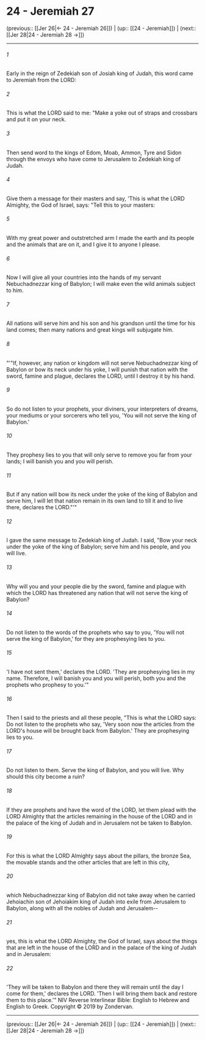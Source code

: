 # 24 - Jeremiah 27

(previous:: [[Jer 26|← 24 - Jeremiah 26]]) | (up:: [[24 - Jeremiah]]) | (next:: [[Jer 28|24 - Jeremiah 28 →]])

***


###### 1 
Early in the reign of Zedekiah son of Josiah king of Judah, this word came to Jeremiah from the LORD: 

###### 2 
This is what the LORD said to me: "Make a yoke out of straps and crossbars and put it on your neck. 

###### 3 
Then send word to the kings of Edom, Moab, Ammon, Tyre and Sidon through the envoys who have come to Jerusalem to Zedekiah king of Judah. 

###### 4 
Give them a message for their masters and say, 'This is what the LORD Almighty, the God of Israel, says: "Tell this to your masters: 

###### 5 
With my great power and outstretched arm I made the earth and its people and the animals that are on it, and I give it to anyone I please. 

###### 6 
Now I will give all your countries into the hands of my servant Nebuchadnezzar king of Babylon; I will make even the wild animals subject to him. 

###### 7 
All nations will serve him and his son and his grandson until the time for his land comes; then many nations and great kings will subjugate him. 

###### 8 
"'"If, however, any nation or kingdom will not serve Nebuchadnezzar king of Babylon or bow its neck under his yoke, I will punish that nation with the sword, famine and plague, declares the LORD, until I destroy it by his hand. 

###### 9 
So do not listen to your prophets, your diviners, your interpreters of dreams, your mediums or your sorcerers who tell you, 'You will not serve the king of Babylon.' 

###### 10 
They prophesy lies to you that will only serve to remove you far from your lands; I will banish you and you will perish. 

###### 11 
But if any nation will bow its neck under the yoke of the king of Babylon and serve him, I will let that nation remain in its own land to till it and to live there, declares the LORD."'" 

###### 12 
I gave the same message to Zedekiah king of Judah. I said, "Bow your neck under the yoke of the king of Babylon; serve him and his people, and you will live. 

###### 13 
Why will you and your people die by the sword, famine and plague with which the LORD has threatened any nation that will not serve the king of Babylon? 

###### 14 
Do not listen to the words of the prophets who say to you, 'You will not serve the king of Babylon,' for they are prophesying lies to you. 

###### 15 
'I have not sent them,' declares the LORD. 'They are prophesying lies in my name. Therefore, I will banish you and you will perish, both you and the prophets who prophesy to you.'" 

###### 16 
Then I said to the priests and all these people, "This is what the LORD says: Do not listen to the prophets who say, 'Very soon now the articles from the LORD's house will be brought back from Babylon.' They are prophesying lies to you. 

###### 17 
Do not listen to them. Serve the king of Babylon, and you will live. Why should this city become a ruin? 

###### 18 
If they are prophets and have the word of the LORD, let them plead with the LORD Almighty that the articles remaining in the house of the LORD and in the palace of the king of Judah and in Jerusalem not be taken to Babylon. 

###### 19 
For this is what the LORD Almighty says about the pillars, the bronze Sea, the movable stands and the other articles that are left in this city, 

###### 20 
which Nebuchadnezzar king of Babylon did not take away when he carried Jehoiachin son of Jehoiakim king of Judah into exile from Jerusalem to Babylon, along with all the nobles of Judah and Jerusalem-- 

###### 21 
yes, this is what the LORD Almighty, the God of Israel, says about the things that are left in the house of the LORD and in the palace of the king of Judah and in Jerusalem: 

###### 22 
'They will be taken to Babylon and there they will remain until the day I come for them,' declares the LORD. 'Then I will bring them back and restore them to this place.'" NIV Reverse Interlinear Bible: English to Hebrew and English to Greek. Copyright © 2019 by Zondervan.

***

(previous:: [[Jer 26|← 24 - Jeremiah 26]]) | (up:: [[24 - Jeremiah]]) | (next:: [[Jer 28|24 - Jeremiah 28 →]])
